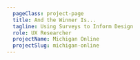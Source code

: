 ```yaml
---
  pageClass: project-page
  title: And the Winner Is...
  tagline: Using Surveys to Inform Design
  role: UX Researcher
  projectName: Michigan Online
  projectSlug: michigan-online
---
```


<ArticlePage :article="$page.frontmatter" />